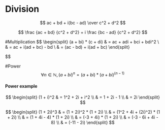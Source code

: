 # Division
$$
ac + bd + i(bc - ad)
\over
c^2 + d^2
$$

$$
\frac {ac + bd} {c^2 + d^2}
+
i  \frac {bc - ad} {c^2 + d^2}
$$

#Multiplication
$$
	\begin{split}
	(a + bi) * (c + di) & = ac + adi + bci + bdi^2 \\
		& = ac + i(ad + bc) - bd \\
		& = (ac - bd) + i(ad + bc)
	\end{split}

$$


#Power
$$
	\forall n \in \mathbb{N}, (a + bi)^n = (a + bi) * (a + bi)^{(n-1)}
$$

#### Power example
$$
	\begin{split}
	(1 + i)^2	& = 1^2 + 2i + i^2 \\
 				& = 1 + 2i - 1 \\
				& = 2i
	\end{split}
$$

$$
	\begin{split}
	(1 + 2i)^3	& = (1 + 2i)^2 * (1 + 2i) \\
				& = (1^2 + 4i + (2i)^2) * (1 + 2i) \\
				& = (1 + 4i - 4) * (1 + 2i) \\
				& = (-3 + 4i) * (1 + 2i) \\
				& = (-3 - 6i + 4i - 8) \\
				& = (-11 - 2i)
	\end{split}
$$
